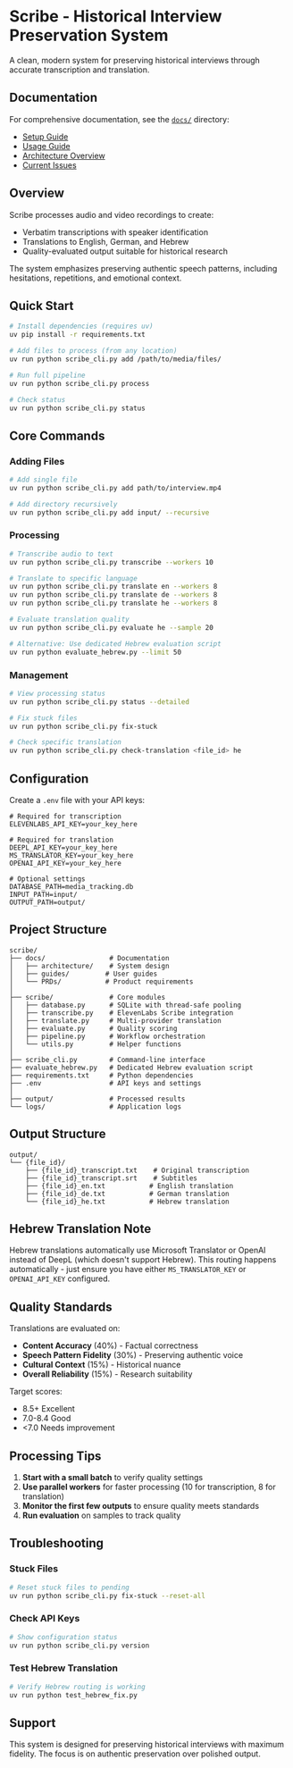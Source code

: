 # Scribe - Historical Interview Preservation System

A clean, modern system for preserving historical interviews through accurate transcription and translation.

## Documentation

For comprehensive documentation, see the [`docs/`](docs/) directory:
- [Setup Guide](docs/guides/setup.md)
- [Usage Guide](docs/guides/usage.md) 
- [Architecture Overview](docs/architecture/)
- [Current Issues](docs/PRDs/hebrew-evaluation-fix.md)

## Overview

Scribe processes audio and video recordings to create:
- Verbatim transcriptions with speaker identification
- Translations to English, German, and Hebrew
- Quality-evaluated output suitable for historical research

The system emphasizes preserving authentic speech patterns, including hesitations, repetitions, and emotional context.

## Quick Start

```bash
# Install dependencies (requires uv)
uv pip install -r requirements.txt

# Add files to process (from any location)
uv run python scribe_cli.py add /path/to/media/files/

# Run full pipeline
uv run python scribe_cli.py process

# Check status
uv run python scribe_cli.py status
```

## Core Commands

### Adding Files
```bash
# Add single file
uv run python scribe_cli.py add path/to/interview.mp4

# Add directory recursively
uv run python scribe_cli.py add input/ --recursive
```

### Processing
```bash
# Transcribe audio to text
uv run python scribe_cli.py transcribe --workers 10

# Translate to specific language
uv run python scribe_cli.py translate en --workers 8
uv run python scribe_cli.py translate de --workers 8
uv run python scribe_cli.py translate he --workers 8

# Evaluate translation quality
uv run python scribe_cli.py evaluate he --sample 20

# Alternative: Use dedicated Hebrew evaluation script
uv run python evaluate_hebrew.py --limit 50
```

### Management
```bash
# View processing status
uv run python scribe_cli.py status --detailed

# Fix stuck files
uv run python scribe_cli.py fix-stuck

# Check specific translation
uv run python scribe_cli.py check-translation <file_id> he
```

## Configuration

Create a `.env` file with your API keys:

```env
# Required for transcription
ELEVENLABS_API_KEY=your_key_here

# Required for translation
DEEPL_API_KEY=your_key_here
MS_TRANSLATOR_KEY=your_key_here
OPENAI_API_KEY=your_key_here

# Optional settings
DATABASE_PATH=media_tracking.db
INPUT_PATH=input/
OUTPUT_PATH=output/
```

## Project Structure

```
scribe/
├── docs/                # Documentation
│   ├── architecture/    # System design
│   ├── guides/         # User guides
│   └── PRDs/           # Product requirements
│
├── scribe/              # Core modules
│   ├── database.py      # SQLite with thread-safe pooling
│   ├── transcribe.py    # ElevenLabs Scribe integration
│   ├── translate.py     # Multi-provider translation
│   ├── evaluate.py      # Quality scoring
│   ├── pipeline.py      # Workflow orchestration
│   └── utils.py         # Helper functions
│
├── scribe_cli.py        # Command-line interface
├── evaluate_hebrew.py   # Dedicated Hebrew evaluation script
├── requirements.txt     # Python dependencies
├── .env                 # API keys and settings
│
├── output/              # Processed results
└── logs/                # Application logs
```

## Output Structure

```
output/
└── {file_id}/
    ├── {file_id}_transcript.txt    # Original transcription
    ├── {file_id}_transcript.srt    # Subtitles
    ├── {file_id}_en.txt           # English translation
    ├── {file_id}_de.txt           # German translation
    └── {file_id}_he.txt           # Hebrew translation
```

## Hebrew Translation Note

Hebrew translations automatically use Microsoft Translator or OpenAI instead of DeepL (which doesn't support Hebrew). This routing happens automatically - just ensure you have either `MS_TRANSLATOR_KEY` or `OPENAI_API_KEY` configured.

## Quality Standards

Translations are evaluated on:
- **Content Accuracy** (40%) - Factual correctness
- **Speech Pattern Fidelity** (30%) - Preserving authentic voice
- **Cultural Context** (15%) - Historical nuance
- **Overall Reliability** (15%) - Research suitability

Target scores:
- 8.5+ Excellent
- 7.0-8.4 Good
- <7.0 Needs improvement

## Processing Tips

1. **Start with a small batch** to verify quality settings
2. **Use parallel workers** for faster processing (10 for transcription, 8 for translation)
3. **Monitor the first few outputs** to ensure quality meets standards
4. **Run evaluation** on samples to track quality

## Troubleshooting

### Stuck Files
```bash
# Reset stuck files to pending
uv run python scribe_cli.py fix-stuck --reset-all
```

### Check API Keys
```bash
# Show configuration status
uv run python scribe_cli.py version
```

### Test Hebrew Translation
```bash
# Verify Hebrew routing is working
uv run python test_hebrew_fix.py
```

## Support

This system is designed for preserving historical interviews with maximum fidelity. The focus is on authentic preservation over polished output.